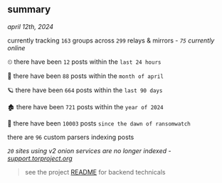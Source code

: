 
## summary
_april 12th, 2024_

currently tracking `163` groups across `299` relays & mirrors - _`75` currently online_

⏲ there have been `12` posts within the `last 24 hours`

🦈 there have been `88` posts within the `month of april`

🪐 there have been `664` posts within the `last 90 days`

🏚 there have been `721` posts within the `year of 2024`

🦕 there have been `10003` posts `since the dawn of ransomwatch`

there are `96` custom parsers indexing posts

_`20` sites using v2 onion services are no longer indexed - [support.torproject.org](https://support.torproject.org/onionservices/v2-deprecation/)_

> see the project [README](https://github.com/joshhighet/ransomwatch#ransomwatch--) for backend technicals
